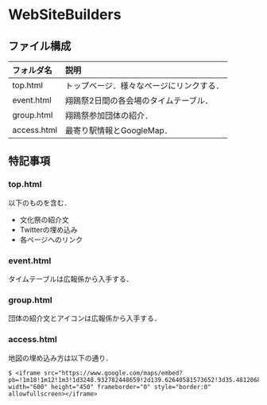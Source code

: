 # WebSiteBuilders

## ファイル構成
|フォルダ名 |説明                         |
|:--        |:--                          |
|top.html       |トップベージ．様々なページにリンクする．|
|event.html     |翔鴎祭2日間の各会場のタイムテーブル．  |
|group.html     |翔鴎祭参加団体の紹介．               |
|access.html    |最寄り駅情報とGoogleMap．           |

## 特記事項

### top.html
以下のものを含む．
* 文化祭の紹介文
* Twitterの埋め込み
* 各ページへのリンク

### event.html
タイムテーブルは広報係から入手する．

### group.html
団体の紹介文とアイコンは広報係から入手する．

### access.html
地図の埋め込み方は以下の通り．

```
$ <iframe src="https://www.google.com/maps/embed?pb=!1m18!1m12!1m3!1d3248.932782448659!2d139.62640581573652!3d35.48120688024137!2m3!1f0!2f0!3f0!3m2!1i1024!2i768!4f13.1!3m3!1m2!1s0x60185c1f0cbcbd89%3A0x2bd0055a8cb0e85b!2z56We5aWI5bed55yM56uL56We5aWI5bed57eP5ZCI6auY562J5a2m5qCh!5e0!3m2!1sja!2sjp!4v1536565163238" width="600" height="450" frameborder="0" style="border:0" allowfullscreen></iframe>
```



